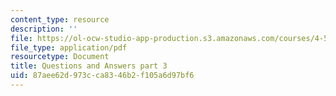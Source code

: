 ```yaml
---
content_type: resource
description: ''
file: https://ol-ocw-studio-app-production.s3.amazonaws.com/courses/4-540-introduction-to-shape-grammars-i-fall-2018/87aee62d973cca8346b2f105a6d97bf6_MIT4_540F18_qa3.pdf
file_type: application/pdf
resourcetype: Document
title: Questions and Answers part 3
uid: 87aee62d-973c-ca83-46b2-f105a6d97bf6
---
```

